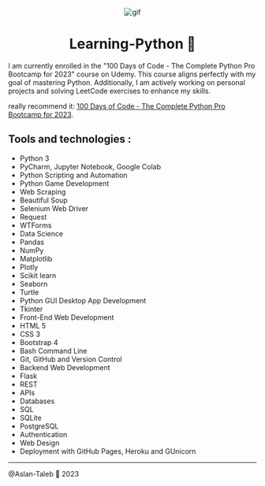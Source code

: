 <p align="center">
<img width="" src="https://media.giphy.com/media/kPVTbiTORIopy/giphy.gif" align="center" alt="gif" />
<h1 align="center">Learning-Python 🐍 
</h1>
</p>

I am currently enrolled in the "100 Days of Code - The Complete Python Pro Bootcamp for 2023" course on Udemy. This course aligns perfectly with my goal of mastering Python. Additionally, I am actively working on personal projects and solving LeetCode exercises to enhance my skills.


really recommend it:
[100 Days of Code - The Complete Python Pro Bootcamp for 2023](https://www.udemy.com/course/100-days-of-code).


## Tools and technologies : 

- Python 3
- PyCharm, Jupyter Notebook, Google Colab
- Python Scripting and Automation
- Python Game Development
- Web Scraping
- Beautiful Soup
- Selenium Web Driver
- Request
- WTForms
- Data Science
- Pandas
- NumPy
- Matplotlib
- Plotly
- Scikit learn
- Seaborn
- Turtle
- Python GUI Desktop App Development
- Tkinter
- Front-End Web Development
- HTML 5
- CSS 3
- Bootstrap 4
- Bash Command Line
- Git, GitHub and Version Control
- Backend Web Development
- Flask
- REST
- APIs
- Databases
- SQL
- SQLite
- PostgreSQL
- Authentication
- Web Design
- Deployment with GitHub Pages, Heroku and GUnicorn

---

@Aslan-Taleb 🐍 2023

